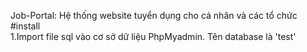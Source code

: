 ﻿Job-Portal: Hệ thống website tuyển dụng cho cá nhân và các tổ chức
#install<br/>
1.Import file sql vào cơ sở dữ liệu PhpMyadmin. Tên database là 'test'<br/>

